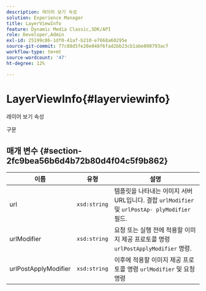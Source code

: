 ```yaml
---
description: 레이어 보기 속성
solution: Experience Manager
title: LayerViewInfo
feature: Dynamic Media Classic,SDK/API
role: Developer,Admin
exl-id: 25199c86-1df0-41af-b210-e7668a60295e
source-git-commit: 77c88d5fe20e048f6fad2bb23cb1abe090793acf
workflow-type: tm+mt
source-wordcount: '47'
ht-degree: 12%

---
```


# LayerViewInfo{#layerviewinfo}

레이어 보기 속성

구문

## 매개 변수 {#section-2fc9bea56b6d4b72b80d4f04c5f9b862}

| 이름 | 유형 | 설명 |
|---|---|---|
| url | `xsd:string` | 템플릿을 나타내는 이미지 서버 URL입니다. 결합 `urlModifier` 및 `urlPostAp- plyModifier` 필드. |
| urlModifier | `xsd:string` | 요청 또는 실행 전에 적용할 이미지 제공 프로토콜 명령 `urlPostApplyModifier` 명령. |
| urlPostApplyModifier | `xsd:string` | 이후에 적용할 이미지 제공 프로토콜 명령 `urlModifier` 및 요청 명령 |
